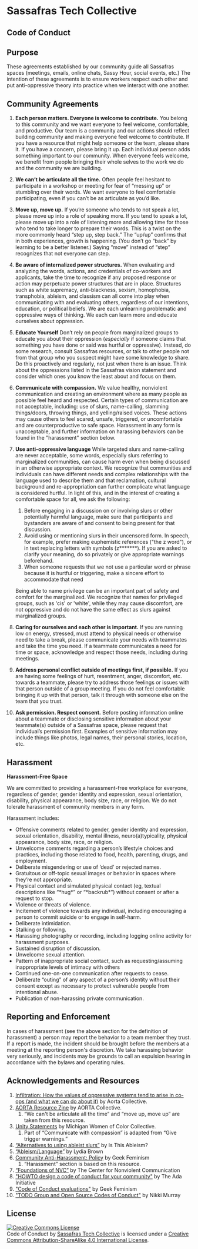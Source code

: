 Sassafras Tech Collective
=========================

Code of Conduct
---------------

Purpose
-------

These agreements established by our community guide all Sassafras spaces (meetings, emails, online chats, Sassy Hour, social events, etc.) The intention of these agreements is to ensure workers respect each other and put anti-oppressive theory into practice when we interact with one another.

Community Agreements
--------------------

1.	**Each person matters. Everyone is welcome to contribute.**
	You belong to this community and we want everyone to feel welcome, comfortable, and productive. Our team is a community and our actions should reflect building community and making everyone feel welcome to contribute. If you have a resource that might help someone or the team, please share it. If you have a concern, please bring it up. Each individual person adds something important to our community. When everyone feels welcome, we benefit from people bringing their whole selves to the work we do and the community we are building.

2.	**We can’t be articulate all the time.**
	Often people feel hesitant to participate in a workshop or meeting for fear of “messing up” or stumbling over their words. We want everyone to feel comfortable participating, even if you can’t be as articulate as you’d like.

3.	**Move up, move up.**
	If you’re someone who tends to not speak a lot, please move up into a role of speaking more. If you tend to speak a lot, please move up into a role of listening more and allowing time for those who tend to take longer to prepare their words. This is a twist on the more commonly heard “step up, step back.” The “up/up” confirms that in both experiences, growth is happening. (You don’t go “back” by learning to be a better listener.) Saying “move” instead of “step” recognizes that not everyone can step.

4.	**Be aware of internalized power structures.**
	When evaluating and analyzing the words, actions, and credentials of co-workers and applicants, take the time to recognize if any proposed response or action may perpetuate power structures that are in place. Structures such as white supremacy, anti-blackness, sexism, homophobia, transphobia, ableism, and classism can all come into play when communicating with and evaluating others, regardless of our intentions, education, or political beliefs. We are each unlearning problematic and oppressive ways of thinking. We each can learn more and educate ourselves about oppression.

5.	**Educate Yourself**
	Don’t rely on people from marginalized groups to educate you about their oppression (*especially* if someone claims that something you have done or said was hurtful or oppressive). Instead, do some research, consult Sassafras resources, or talk to other people not from that group who you suspect might have some knowledge to share. Do this proactively and regularly, not just when there is an issue. Think about the oppressions listed in the Sassafras vision statement and consider which ones you know the least about and focus on them.

6.	**Communicate with compassion.**
	We value healthy, nonviolent communication and creating an environment where as many people as possible feel heard and respected. Certain types of communication are not acceptable, including: use of slurs, name-calling, slamming things/doors, throwing things, and yelling/raised voices. These actions may cause others to feel scared, unsafe, triggered, or uncomfortable and are counterproductive to safe space. Harassment in any form is unacceptable, and further information on harassing behaviors can be found in the "harassment" section below.

7.	**Use anti-oppressive language**
	While targeted slurs and name-calling are never acceptable, some words, especially slurs referring to marginalized communities, can cause harm even when being discussed in an otherwise appropriate context. We recognize that communities and individuals can have different needs and complex relationships with the language used to describe them and that reclamation, cultural background and re-appropriation can further complicate what language is considered hurtful. In light of this, and in the interest of creating a comfortable space for all, we ask the following:

	1.	Before engaging in a discussion on or involving slurs or other potentially harmful language, make sure that participants and bystanders are aware of and consent to being present for that discussion.
	2.	Avoid using or mentioning slurs in their uncensored form. In speech, for example, prefer making euphemistic references ("the z word"), or in text replacing letters with symbols (z\*\*\*\*\*\*\*). If you are asked to clarify your meaning, do so privately or give appropriate warnings beforehand.
	3.	When someone requests that we not use a particular word or phrase because it is hurtful or triggering, make a sincere effort to accommodate that need

	Being able to name privilege can be an important part of safety and comfort for the marginalized. We recognize that names for privileged groups, such as 'cis' or 'white', while they may cause discomfort, are not oppressive and do not have the same effect as slurs against marginalized groups.

8.	**Caring for ourselves and each other is important.**
	If you are running low on energy, stressed, must attend to physical needs or otherwise need to take a break, please communicate your needs with teammates and take the time you need. If a teammate communicates a need for time or space, acknowledge and respect those needs, including during meetings.

9.	**Address personal conflict outside of meetings first, if possible.**
	If you are having some feelings of hurt, resentment, anger, discomfort, etc. towards a teammate, please try to address those feelings or issues with that person outside of a group meeting. If you do not feel comfortable bringing it up with that person, talk it through with someone else on the team that you trust.

10.	**Ask permission. Respect consent.**
	Before posting information online about a teammate or disclosing sensitive information about your teammate(s) outside of a Sassafras space, please request that individual’s permission first. Examples of sensitive information may include things like photos, legal names, their personal stories, location, etc.

Harassment
----------

**Harassment-Free Space**

We are committed to providing a harassment-free workplace for everyone, regardless of gender, gender identity and expression, sexual orientation, disability, physical appearance, body size, race, or religion. We do not tolerate harassment of community members in any form.

Harassment includes:

-	Offensive comments related to gender, gender identity and expression, sexual orientation, disability, mental illness, neuro(a)typicality, physical appearance, body size, race, or religion.
-	Unwelcome comments regarding a person’s lifestyle choices and practices, including those related to food, health, parenting, drugs, and employment.
-	Deliberate misgendering or use of ‘dead’ or rejected names.
-	Gratuitous or off-topic sexual images or behavior in spaces where they’re not appropriate.
-	Physical contact and simulated physical contact (eg, textual descriptions like “\*hug\*” or “\*backrub\*”) without consent or after a request to stop.
-	Violence or threats of violence.
-	Incitement of violence towards any individual, including encouraging a person to commit suicide or to engage in self-harm.
-	Deliberate intimidation.
-	Stalking or following.
-	Harassing photography or recording, including logging online activity for harassment purposes.
-	Sustained disruption of discussion.
-	Unwelcome sexual attention.
-	Pattern of inappropriate social contact, such as requesting/assuming inappropriate levels of intimacy with others
-	Continued one-on-one communication after requests to cease.
-	Deliberate “outing” of any aspect of a person’s identity without their consent except as necessary to protect vulnerable people from intentional abuse.
-	Publication of non-harassing private communication.

Reporting and Enforcement
-------------------------

In cases of harassment (see the above section for the definition of harassment) a person may report the behavior to a team member they trust. If a report is made, the incident should be brought before the members at a meeting at the reporting person's discretion. We take harassing behavior very seriously, and incidents may be grounds to call an expulsion hearing in accordance with the bylaws and operating rules.

Acknowledgements and Resources
------------------------------

1.	[Infiltration: How the values of oppressive systems tend to arise in co-ops (and what we can do about it)](http://aorta.coop/sites/default/files/infiltration_handout.pdf) by Aorta Collective.
2.	[AORTA Resource Zine](http://aortacollective.org/sites/default/files/resource_zine_v1.pdf) by AORTA Collective.
	1.	“We can't be articulate all the time” and “move up, move up” are taken from this resource.
3.	[Unity Statements](https://mwocc.wordpress.com/unity-statements/) by Michigan Women of Color Collective.
	1.	Part of “Communicate with compassion” is adapted from “Give trigger warnings.”
4.	[“Alternatives to using ableist slurs”](http://isthisableism.tumblr.com/sluralternatives) by Is This Ableism?
5.	[“Ableism/Language”](http://www.autistichoya.com/p/ableist-words-and-terms-to-avoid.html) by Lydia Brown
6.	[Community Anti-Harassment: Policy](http://geekfeminism.wikia.com/wiki/Community_anti-harassment/Policy) by Geek Feminism
	1.	“Harassment” section is based on this resource.
7.	[“Foundations of NVC”](http://www.cnvc.org/learn/nvc-foundations) by The Center for Nonviolent Communication
8.	["HOWTO design a code of conduct for your community"](http://adainitiative.org/2014/02/18/howto-design-a-code-of-conduct-for-your-community/) by The Ada Initiative
9.	["Code of Conduct evaluations"](http://geekfeminism.wikia.com/wiki/Code_of_conduct_evaluations) by Geek Feminism
10.	["TODO Group and Open Source Codes of Conduct"](https://modelviewculture.com/news/todo-group-and-open-source-codes-of-conduct) by Nikki Murray

License
-------

<a rel="license" href="http://creativecommons.org/licenses/by-sa/4.0/"><img alt="Creative Commons License" style="border-width:0" src="https://i.creativecommons.org/l/by-sa/4.0/88x31.png" /></a><br /><span xmlns:dct="http://purl.org/dc/terms/" href="http://purl.org/dc/dcmitype/Text" property="dct:title" rel="dct:type">Code of Conduct</span> by <a xmlns:cc="http://creativecommons.org/ns#" href="http://sassafras.coop" property="cc:attributionName" rel="cc:attributionURL">Sassafras Tech Collective</a> is licensed under a <a rel="license" href="http://creativecommons.org/licenses/by-sa/4.0/">Creative Commons Attribution-ShareAlike 4.0 International License</a>.
